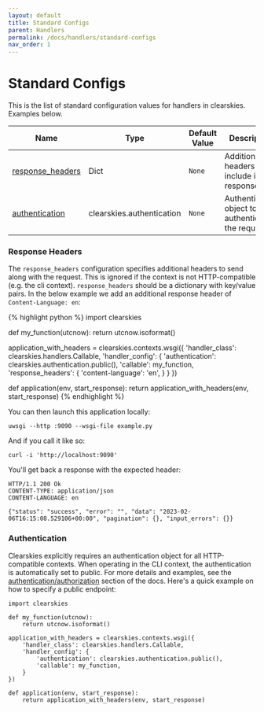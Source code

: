 ```yaml
---
layout: default
title: Standard Configs
parent: Handlers
permalink: /docs/handlers/standard-configs
nav_order: 1
---
```


# Standard Configs

This is the list of standard configuration values for handlers in clearskies.  Examples below.

| Name | Type          | Default Value | Description |
|------|---------------|---------------|-------------|
| [response_headers](#response-headers) | Dict | `None` | Additional headers to include in the response |
| [authentication](#authentication) | clearskies.authentication | `None` | Authentication object to authenticate the request |


### Response Headers

The `response_headers` configuration specifies additional headers to send along with the request.  This is ignored if the context is not HTTP-compatible (e.g. the cli context).  `response_headers` should be a dictionary with key/value pairs.  In the below example we add an additional response header of `Content-Language: en`:

{% highlight python %}
import clearskies

def my_function(utcnow):
    return utcnow.isoformat()

application_with_headers = clearskies.contexts.wsgi({
    'handler_class': clearskies.handlers.Callable,
    'handler_config': {
        'authentication': clearskies.authentication.public(),
        'callable': my_function,
        'response_headers': {
            'content-language': 'en',
        }
    }
})

def application(env, start_response):
    return application_with_headers(env, start_response)
{% endhighlight %}

You can then launch this application locally:

```
uwsgi --http :9090 --wsgi-file example.py
```

And if you call it like so:

```
curl -i 'http://localhost:9090'
```

You'll get back a response with the expected header:

```
HTTP/1.1 200 Ok
CONTENT-TYPE: application/json
CONTENT-LANGUAGE: en

{"status": "success", "error": "", "data": "2023-02-06T16:15:08.529106+00:00", "pagination": {}, "input_errors": {}}
```

### Authentication

Clearskies explicitly requires an authentication object for all HTTP-compatible contexts.  When operating in the CLI context, the authentication is automatically set to public.  For more details and examples, see the [authentication/authorization](/docs/authn-authz) section of the docs.  Here's a quick example on how to specify a public endpoint:

```
import clearskies

def my_function(utcnow):
    return utcnow.isoformat()

application_with_headers = clearskies.contexts.wsgi({
    'handler_class': clearskies.handlers.Callable,
    'handler_config': {
        'authentication': clearskies.authentication.public(),
        'callable': my_function,
    }
})

def application(env, start_response):
    return application_with_headers(env, start_response)
```
